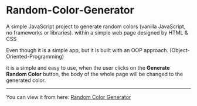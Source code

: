 # Random-Color-Generator
A simple JavaScript project to generate random colors (vanilla JavaScript, no frameworks or libraries). within a simple web page designed by HTML &amp; CSS


Even though it is a simple app, but it is built with an OOP approach. (Object-Oriented-Programming)


it is a simple and easy to use, when the user clicks on the **Generate Random Color** button, the body of the whole page will be changed to the generated color.


---

You can view it from here:
[Random Color Generator](https://ahmed-alawi-ba.github.io/random-color-generator/)



